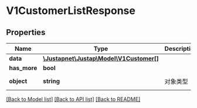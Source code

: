 # V1CustomerListResponse

## Properties
Name | Type | Description | Notes
------------ | ------------- | ------------- | -------------
**data** | [**\Justapnet\Justap\Model\V1Customer[]**](V1Customer.md) |  | [optional] 
**has_more** | **bool** |  | [optional] 
**object** | **string** | 对象类型 | [default to 'CustomerList']

[[Back to Model list]](../README.md#documentation-for-models) [[Back to API list]](../README.md#documentation-for-api-endpoints) [[Back to README]](../README.md)


